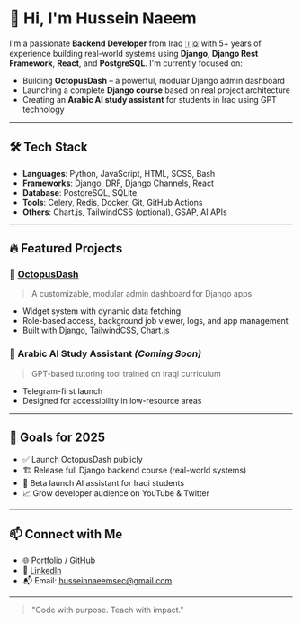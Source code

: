 # 👋 Hi, I'm Hussein Naeem

I'm a passionate **Backend Developer** from Iraq 🇮🇶 with 5+ years of experience building real-world systems using **Django**, **Django Rest Framework**, **React**, and **PostgreSQL**. I'm currently focused on:

- Building **OctopusDash** – a powerful, modular Django admin dashboard
- Launching a complete **Django course** based on real project architecture
- Creating an **Arabic AI study assistant** for students in Iraq using GPT technology

---

## 🛠 Tech Stack
- **Languages**: Python, JavaScript, HTML, SCSS, Bash
- **Frameworks**: Django, DRF, Django Channels, React
- **Database**: PostgreSQL, SQLite
- **Tools**: Celery, Redis, Docker, Git, GitHub Actions
- **Others**: Chart.js, TailwindCSS (optional), GSAP, AI APIs

---

## 🔥 Featured Projects

### 🚀 [OctopusDash](https://github.com/husseinnaeemsec/octopus-dash)
> A customizable, modular admin dashboard for Django apps  
- Widget system with dynamic data fetching  
- Role-based access, background job viewer, logs, and app management  
- Built with Django, TailwindCSS, Chart.js  

### 🧠 Arabic AI Study Assistant *(Coming Soon)*  
> GPT-based tutoring tool trained on Iraqi curriculum  
- Telegram-first launch  
- Designed for accessibility in low-resource areas  

---

## 🎯 Goals for 2025
- ✅ Launch OctopusDash publicly
- 🏗 Release full Django backend course (real-world systems)
- 🧪 Beta launch AI assistant for Iraqi students
- 📈 Grow developer audience on YouTube & Twitter

---

## 📫 Connect with Me
- 🌐 [Portfolio / GitHub](https://github.com/husseinnaeemsec)
- 💼 [LinkedIn](https://www.linkedin.com/in/husseinnaeem/)
- 📬 Email: husseinnaeemsec@gmail.com

---

> "Code with purpose. Teach with impact."

